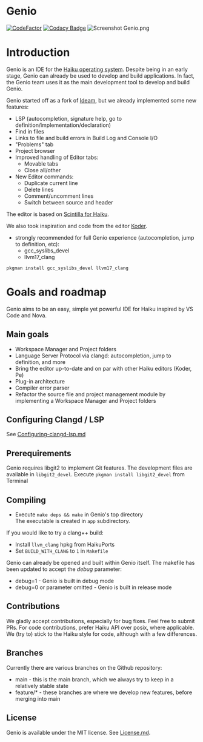 Genio
================================================================================
[![CodeFactor](https://www.codefactor.io/repository/github/genio-the-haiku-ide/genio/badge)](https://www.codefactor.io/repository/github/genio-the-haiku-ide/genio)
[![Codacy Badge](https://app.codacy.com/project/badge/Grade/26f32bc4ecf2440d89c1932000405a4d)](https://app.codacy.com/gh/Genio-The-Haiku-IDE/Genio/dashboard?utm_source=gh&utm_medium=referral&utm_content=&utm_campaign=Badge_grade)
![Screenshot](https://github.com/nexus6-haiku/Genio/blob/main/data/screenshot/Genio-screenshot-1.0.png)
    Genio.png

# Introduction
Genio is an IDE for the [Haiku operating system](https://www.haiku-os.org).
Despite being in an early stage, Genio can already be used to develop and build applications.
In fact, the Genio team uses it as the main development tool to develop and build Genio.

Genio started off as a fork of [Ideam](https://github.com/AmosCaster/ideam), but we already implemented some new features:
* LSP (autocompletion, signature help, go to definition/implementation/declaration)
* Find in files
* Links to file and build errors in Build Log and Console I/O
* "Problems" tab
* Project browser
* Improved handling of Editor tabs:
  * Movable tabs
  * Close all/other
* New Editor commands:
  * Duplicate current line
  * Delete lines
  * Comment/uncomment lines
  * Switch between source and header

The editor is based on [Scintilla for Haiku](https://sourceforge.net/p/scintilla/haiku/ci/default/tree/).

We also took inspiration and code from the editor [Koder](https://github.com/KapiX/Koder).

* strongly recommended for full Genio experience (autocompletion, jump to definition, etc):
  * gcc_syslibs_devel
  * llvm17_clang
```
pkgman install gcc_syslibs_devel llvm17_clang
```

# Goals and roadmap
Genio aims to be an easy, simple yet powerful IDE for Haiku inspired by VS Code and Nova.

## Main goals
* Workspace Manager and Project folders
* Language Server Protocol via clangd: autocompletion, jump to definition, and more
* Bring the editor up-to-date and on par with other Haiku editors (Koder, Pe)
* Plug-in architecture
* Compiler error parser
* Refactor the source file and project management module by implementing a Workspace Manager and Project folders

## Configuring Clangd / LSP
See [Configuring-clangd-lsp.md](https://github.com/Genio-The-Haiku-IDE/Genio/blob/main/Configuring-clangd-lsp.md)

## Prerequirements
Genio requires libgit2 to implement Git features. The development files are available in `libgit2_devel`.
Execute `pkgman install libgit2_devel` from Terminal

## Compiling
* Execute `make deps && make` in Genio's top directory  
The executable is created in `app` subdirectory.  

If you would like to try a clang++ build:
* Install `llvm_clang` hpkg from HaikuPorts
* Set `BUILD_WITH_CLANG` to `1` in `Makefile`

Genio can already be opened and built within Genio itself.
The makefile has been updated to accept the *debug* parameter:

* debug=1 - Genio is built in debug mode
* debug=0 or parameter omitted - Genio is built in release mode

## Contributions
We gladly accept contributions, especially for bug fixes. Feel free to submit PRs.
For code contributions, prefer Haiku API over posix, where applicable.
We (try to) stick to the Haiku style for code, although with a few differences.

## Branches
Currently there are various branches on the Github repository:
* main - this is the main branch, which we always try to keep in a relatively stable state
* feature/* - these branches are where we develop new features, before merging into main

## License
Genio is available under the MIT license. See [License.md](License.md).
